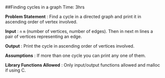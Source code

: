 ##Finding cycles in a graph 
Time: 3hrs

**Problem Statement** : Find a cycle in a directed graph and print it in ascending order of vertex involved.

**Input** : `n` `m` (number of vertices, number of edges). Then in next m lines a pair of vertices representing an edge.

**Output** : Print the cycle in ascending order of vertices involved.

**Assumptions** : If more than one cycle you can print any one of them.

**Library Functions Allowed** : Only input/output functions allowed and malloc if using C.
